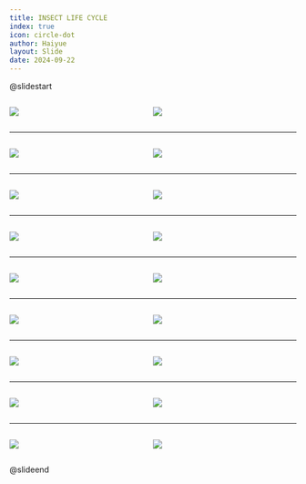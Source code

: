 ```yaml
---
title: INSECT LIFE CYCLE
index: true
icon: circle-dot
author: Haiyue
layout: Slide
date: 2024-09-22
---
```

 
@slidestart

<div style="display:flex">
<div style="flex:1">

![](https://raw.githubusercontent.com/yclord/reading/refs/heads/master/english/Level-L/INSECT%20LIFE%20CYCLE/001.webp)
</div>
<div style="flex:1">

![](https://raw.githubusercontent.com/yclord/reading/refs/heads/master/english/Level-L/INSECT%20LIFE%20CYCLE/002.webp)
</div>
</div>

---

<div style="display:flex">
<div style="flex:1">

![](https://raw.githubusercontent.com/yclord/reading/refs/heads/master/english/Level-L/INSECT%20LIFE%20CYCLE/003.webp)
</div>
<div style="flex:1">

![](https://raw.githubusercontent.com/yclord/reading/refs/heads/master/english/Level-L/INSECT%20LIFE%20CYCLE/004.webp)
</div>
</div>

---

<div style="display:flex">
<div style="flex:1">

![](https://raw.githubusercontent.com/yclord/reading/refs/heads/master/english/Level-L/INSECT%20LIFE%20CYCLE/005.webp)
</div>
<div style="flex:1">

![](https://raw.githubusercontent.com/yclord/reading/refs/heads/master/english/Level-L/INSECT%20LIFE%20CYCLE/006.webp)
</div>
</div>

---

<div style="display:flex">
<div style="flex:1">

![](https://raw.githubusercontent.com/yclord/reading/refs/heads/master/english/Level-L/INSECT%20LIFE%20CYCLE/007.webp)
</div>
<div style="flex:1">

![](https://raw.githubusercontent.com/yclord/reading/refs/heads/master/english/Level-L/INSECT%20LIFE%20CYCLE/008.webp)
</div>
</div>

---

<div style="display:flex">
<div style="flex:1">

![](https://raw.githubusercontent.com/yclord/reading/refs/heads/master/english/Level-L/INSECT%20LIFE%20CYCLE/009.webp)
</div>
<div style="flex:1">

![](https://raw.githubusercontent.com/yclord/reading/refs/heads/master/english/Level-L/INSECT%20LIFE%20CYCLE/010.webp)
</div>
</div>

---

<div style="display:flex">
<div style="flex:1">

![](https://raw.githubusercontent.com/yclord/reading/refs/heads/master/english/Level-L/INSECT%20LIFE%20CYCLE/011.webp)
</div>
<div style="flex:1">

![](https://raw.githubusercontent.com/yclord/reading/refs/heads/master/english/Level-L/INSECT%20LIFE%20CYCLE/012.webp)
</div>
</div>

---

<div style="display:flex">
<div style="flex:1">

![](https://raw.githubusercontent.com/yclord/reading/refs/heads/master/english/Level-L/INSECT%20LIFE%20CYCLE/013.webp)
</div>
<div style="flex:1">

![](https://raw.githubusercontent.com/yclord/reading/refs/heads/master/english/Level-L/INSECT%20LIFE%20CYCLE/014.webp)
</div>
</div>

---

<div style="display:flex">
<div style="flex:1">

![](https://raw.githubusercontent.com/yclord/reading/refs/heads/master/english/Level-L/INSECT%20LIFE%20CYCLE/015.webp)
</div>
<div style="flex:1">

![](https://raw.githubusercontent.com/yclord/reading/refs/heads/master/english/Level-L/INSECT%20LIFE%20CYCLE/016.webp)
</div>
</div>

---

<div style="display:flex">
<div style="flex:1">

![](https://raw.githubusercontent.com/yclord/reading/refs/heads/master/english/Level-L/INSECT%20LIFE%20CYCLE/017.webp)
</div>
<div style="flex:1">

![](https://raw.githubusercontent.com/yclord/reading/refs/heads/master/english/Level-L/INSECT%20LIFE%20CYCLE/018.webp)
</div>
</div>

@slideend